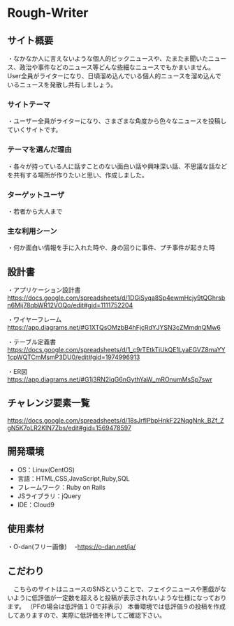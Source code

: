 # Rough-Writer

## サイト概要
・なかなか人に言えないような個人的ビックニュースや、たまたま聞いたニュース、政治や事件などのニュース等どんな些細なニュースでもかまいません。User全員がライターになり、日頃溜め込んでいる個人的ニュースを溜め込んでいるニュースを発散し共有しましょう。

### サイトテーマ
・ユーザー全員がライターになり、さまざまな角度から色々なニュースを投稿していくサイトです。　

### テーマを選んだ理由
・各々が持っている人に話すことのない面白い話や興味深い話、不思議な話などを共有する場所が作りたいと思い、作成しました。

### ターゲットユーザ
・若者から大人まで

### 主な利用シーン
・何か面白い情報を手に入れた時や、身の回りに事件、プチ事件が起きた時

## 設計書
・アプリケーション設計書
https://docs.google.com/spreadsheets/d/1DGiSyqa8Sp4ewmHcjy9tQGhrsbn6Mij78qbWR12VOQo/edit#gid=1111752204

・ワイヤーフレーム
https://app.diagrams.net/#G1XTQsOMzbB4hFjcRdYJYSN3cZMmdnQMw6

・テーブル定義書
https://docs.google.com/spreadsheets/d/1_c9rTEtkTiUkQE1LyaEGVZ8maYY1cpWQTCmMsmP3DU0/edit#gid=1974996913

・ER図
https://app.diagrams.net/#G1j3RN2IqG6nGythYaW_mROnumMsSp7swr

## チャレンジ要素一覧
https://docs.google.com/spreadsheets/d/18sJrflPbpHnkF22NqgNnk_BZf_ZgN5K7oLR2KlN7Zbs/edit#gid=1569478597

## 開発環境
- OS：Linux(CentOS)
- 言語：HTML,CSS,JavaScript,Ruby,SQL
- フレームワーク：Ruby on Rails
- JSライブラリ：jQuery
- IDE：Cloud9

## 使用素材
・O-dan(フリー画像)
　-https://o-dan.net/ja/
 
## こだわり
　こちらのサイトはニュースのSNSということで、フェイクニュースや悪戯がないように低評価が一定数を超えると投稿が表示されないような仕様になっております。
 （PFの場合は低評価１０で非表示）
 本番環境では低評価９の投稿を作成してありますので、実際に低評価を押してご確認下さい。
